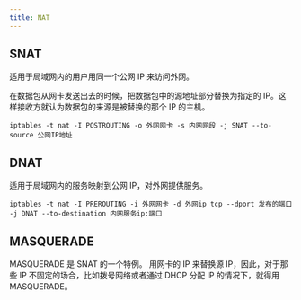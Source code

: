 ```yaml
---
title: NAT
---
```



## SNAT

适用于局域网内的用户用同一个公网 IP 来访问外网。

在数据包从网卡发送出去的时候，把数据包中的源地址部分替换为指定的 IP。这样接收方就认为数据包的来源是被替换的那个 IP 的主机。

`iptables -t nat -I POSTROUTING -o 外网网卡 -s 内网网段 -j SNAT --to-source 公网IP地址`

## DNAT

适用于局域网内的服务映射到公网 IP，对外网提供服务。

`iptables -t nat -I PREROUTING -i 外网网卡 -d 外网ip tcp --dport 发布的端口 -j DNAT --to-destination 内网服务ip:端口`

## MASQUERADE

MASQUERADE 是 SNAT 的一个特例。
用网卡的 IP 来替换源 IP，因此，对于那些 IP 不固定的场合，比如拨号网络或者通过 DHCP 分配 IP 的情况下，就得用 MASQUERADE。
